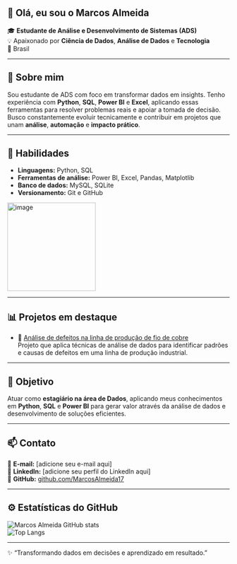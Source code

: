 ## 👋 Olá, eu sou o Marcos Almeida  

🎓 **Estudante de Análise e Desenvolvimento de Sistemas (ADS)**  
💡 Apaixonado por **Ciência de Dados**, **Análise de Dados** e **Tecnologia**  
📍 Brasil  

---

## 🚀 Sobre mim

Sou estudante de ADS com foco em transformar dados em insights. Tenho experiência com **Python**, **SQL**, **Power BI** e **Excel**, aplicando essas ferramentas para resolver problemas reais e apoiar a tomada de decisão.  
Busco constantemente evoluir tecnicamente e contribuir em projetos que unam **análise**, **automação** e **impacto prático**.

---

## 🧠 Habilidades

- **Linguagens:** Python, SQL  
- **Ferramentas de análise:** Power BI, Excel, Pandas, Matplotlib  
- **Banco de dados:** MySQL, SQLite  
- **Versionamento:** Git e GitHub

<img width="200" height="200" alt="image" src="https://github.com/user-attachments/assets/12c062d0-c662-40fe-bdb1-8329f285f037" />


---

## 📊 Projetos em destaque

- 🔗 [Análise de defeitos na linha de produção de fio de cobre](https://github.com/MarcosAlmeida17/analise-defeitos-linha-producao-fio-cobre)  
  Projeto que aplica técnicas de análise de dados para identificar padrões e causas de defeitos em uma linha de produção industrial.

---

## 🎯 Objetivo

Atuar como **estagiário na área de Dados**, aplicando meus conhecimentos em **Python**, **SQL** e **Power BI** para gerar valor através da análise de dados e desenvolvimento de soluções eficientes.

---

## 📫 Contato

📧 **E-mail:** [adicione seu e-mail aqui]  
💼 **LinkedIn:** [adicione seu perfil do LinkedIn aqui]  
🐙 **GitHub:** [github.com/MarcosAlmeida17](https://github.com/MarcosAlmeida17)

---

## ⚙️ Estatísticas do GitHub

![Marcos Almeida GitHub stats](https://github-readme-stats.vercel.app/api?username=MarcosAlmeida17&show_icons=true&theme=radical)  
![Top Langs](https://github-readme-stats.vercel.app/api/top-langs/?username=MarcosAlmeida17&layout=compact&theme=radical)

---
✨ “Transformando dados em decisões e aprendizado em resultado.”
